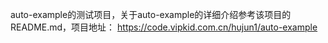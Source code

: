 auto-example的测试项目，关于auto-example的详细介绍参考该项目的README.md，项目地址：
https://code.vipkid.com.cn/hujun1/auto-example